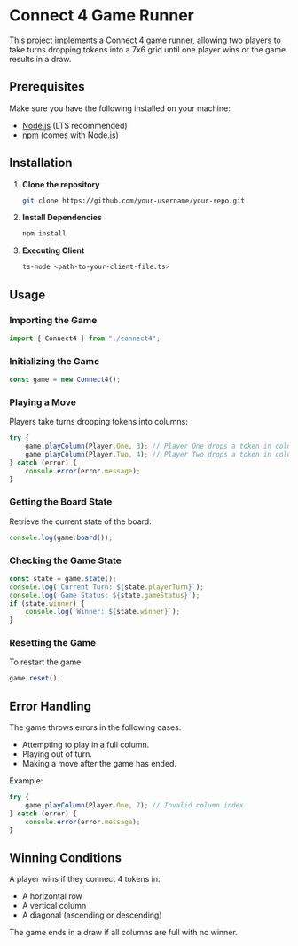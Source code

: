 # Connect 4 Game Runner

This project implements a Connect 4 game runner, allowing two players to take turns dropping tokens into a 7x6 grid until one player wins or the game results in a draw.

## Prerequisites
Make sure you have the following installed on your machine:
- [Node.js](https://nodejs.org/) (LTS recommended)
- [npm](https://www.npmjs.com/) (comes with Node.js)

## Installation

1. **Clone the repository**
   ```sh
   git clone https://github.com/your-username/your-repo.git

2. **Install Dependencies**
   ```sh
   npm install
   
3. **Executing Client**
   ```sh
   ts-node <path-to-your-client-file.ts>
   
## Usage

### Importing the Game

```typescript
import { Connect4 } from "./connect4";
```

### Initializing the Game

```typescript
const game = new Connect4();
```
### Playing a Move

Players take turns dropping tokens into columns:

```typescript
try {
    game.playColumn(Player.One, 3); // Player One drops a token in column 3
    game.playColumn(Player.Two, 4); // Player Two drops a token in column 4
} catch (error) {
    console.error(error.message);
}
```

### Getting the Board State

Retrieve the current state of the board:

```typescript
console.log(game.board());
```

### Checking the Game State

```typescript
const state = game.state();
console.log(`Current Turn: ${state.playerTurn}`);
console.log(`Game Status: ${state.gameStatus}`);
if (state.winner) {
    console.log(`Winner: ${state.winner}`);
}
```

### Resetting the Game

To restart the game:

```typescript
game.reset();
```

## Error Handling

The game throws errors in the following cases:

- Attempting to play in a full column.
- Playing out of turn.
- Making a move after the game has ended.

Example:

```typescript
try {
    game.playColumn(Player.One, 7); // Invalid column index
} catch (error) {
    console.error(error.message);
}
```

## Winning Conditions

A player wins if they connect 4 tokens in:
- A horizontal row
- A vertical column
- A diagonal (ascending or descending)

The game ends in a draw if all columns are full with no winner.


